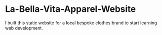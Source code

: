 # La-Bella-Vita-Apparel-Website
I built this static website for a local bespoke clothes brand to start learning web development. 
